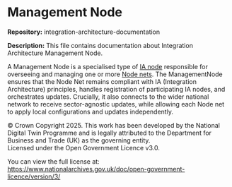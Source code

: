 # Management Node
**Repository:** integration-architecture-documentation 

**Description:** This file contains documentation about Integration Architecture Management Node. 

<!-- SPDX-License-Identifier: OGL-UK-3.0 -->

A Management Node is a specialised type of [IA node](IANode/ia-node.md) responsible for overseeing and managing one or more [Node nets](node-net.md). The ManagementNode ensures that the Node Net remains compliant with IA (Integration Architecture) principles, handles registration of participating IA nodes, and orchestrates updates. Crucially, it also connects to the wider national network to receive sector-agnostic updates, while allowing each Node net to apply local configurations and updates independently.

© Crown Copyright 2025. This work has been developed by the National Digital Twin Programme and is legally attributed to the Department for Business and Trade (UK) as the governing entity.  
Licensed under the Open Government Licence v3.0.  

You can view the full license at:  
https://www.nationalarchives.gov.uk/doc/open-government-licence/version/3/
